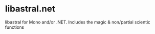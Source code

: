 # libastral.net
libastral for Mono and/or .NET. Includes the magic &amp; non/partial scientic functions
